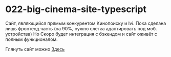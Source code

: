 # 022-big-cinema-site-typescript

Сайт, являющийся прямым конкурентом Кинопоиску и Ivi. 
Пока сделана лишь фронтенд часть (на 90%, нужно слегка адаптировать под моб. устройства) 
Но Скоро будет интеграция с бэкендом и сайт оживёт с полным функционалом.

Глянуть сайт можно [Здесь](https://bebrafilms.vercel.app) 
